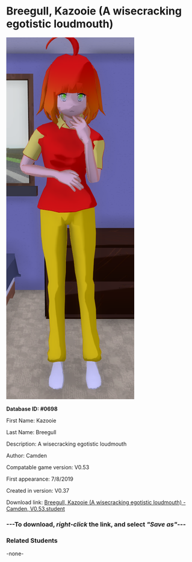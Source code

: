 # Breegull, Kazooie (A wisecracking egotistic loudmouth)

<img src="../../Files/Images/Breegull, Kazooie (A wisecracking egotistic loudmouth).png" title="Breegull, Kazooie (A wisecracking egotistic loudmouth) - Camden, V0.53">

**Database ID: #0698**

First Name: Kazooie

Last Name: Breegull

Description: A wisecracking egotistic loudmouth

Author: Camden

Compatable game version: V0.53

First appearance: 7/8/2019

Created in version: V0.37

Download link: <a href="https://raw.githubusercontent.com/Arbiter1223/Daigaku-Gurashi-Custom-Students/master/Files/Student%20Files/Breegull%2C%20Kazooie%20(A%20wisecracking%20egotistic%20loudmouth)%20-%20Camden%2C%20V0.53.student">Breegull, Kazooie (A wisecracking egotistic loudmouth) - Camden, V0.53.student</a>

### ---**To download, _right-click_ the link, and select _"Save as"_**---

### Related Students

-none-
